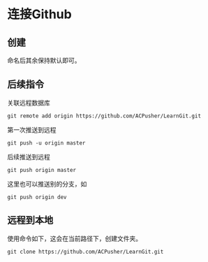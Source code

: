 # 连接Github

## 创建
命名后其余保持默认即可。

## 后续指令
关联远程数据库
```
git remote add origin https://github.com/ACPusher/LearnGit.git
```
第一次推送到远程
```
git push -u origin master
```
后续推送到远程
```
git push origin master
```

这里也可以推送别的分支，如

```
git push origin dev
```



## 远程到本地

使用命令如下，这会在当前路径下，创建文件夹。
```
git clone https://github.com/ACPusher/LearnGit.git
```
